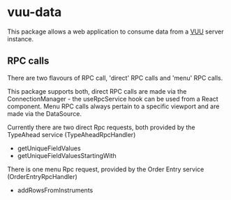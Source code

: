 # vuu-data

This package allows a web application to consume data from a [VUU](https://https://vuu.finos.org/docs/introduction/intro/) server instance.

## RPC calls

There are two flavours of RPC call, 'direct' RPC calls and 'menu' RPC calls.

This package supports both, direct RPC calls are made via the ConnectionManager - the useRpcService hook can be used from a React component. Menu RPC calls always pertain to a specific viewport and are made via the DataSource.

Currently there are two direct Rpc requests, both provided by the TypeAhead service (TypeAheadRpcHandler)

- getUniqueFieldValues
- getUniqueFieldValuesStartingWith

There is one menu Rpc request, provided by the Order Entry service (OrderEntryRpcHandler)

- addRowsFromInstruments
